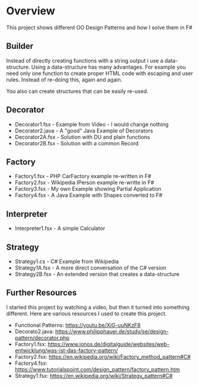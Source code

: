 # Overview

This project shows different OO Design Patterns and how I solve them
in F#

## Builder

Instead of directly creating functions with a string output i use a data-structure.
Using a data-structure has many advantages. For example you need only one
function to create proper HTML code with escaping and user rules. Instead of
re-doing this, again and again.

You also can create structures that can be easily re-used.

## Decorator

* Decorator1.fsx  - Example from Video - I would change nothing
* Decorator2.java - A "good" Java Example of Decorators
* Decorator2A.fsx - Solution with DU and plain functions
* Decorator2B.fsx - Solution with a common Record

## Factory

* Factory1.fsx - PHP CarFactory example re-written in F#
* Factory2.fsx - Wikipedia IPerson example re-writte in F#
* Factory3.fsx - My own Example showing Partial Application
* Factory4.fsx - A Java Example with Shapes converted to F#

## Interpreter

* Interpreter1.fsx - A simple Calculator

## Strategy

* Strategy1.cs   - C# Example from Wikipedia
* Strategy1A.fsx - A more direct conversation of the C# version
* Strategy2B.fsx - An extended version that creates a data-structure

## Further Resources

I started this project by watching a video, but then it turned into something different.
Here are various resources I used to create this project.

* Functional Patterns: https://youtu.be/XiG-uuNKzF8
* Decorato2.java: https://www.philipphauer.de/study/se/design-pattern/decorator.php
* Factory1.fsx: https://www.ionos.de/digitalguide/websites/web-entwicklung/was-ist-das-factory-pattern/
* Factory2.fsx: https://en.wikipedia.org/wiki/Factory_method_pattern#C#
* Factory4.fsx: https://www.tutorialspoint.com/design_pattern/factory_pattern.htm
* Strategy1.fsx: https://en.wikipedia.org/wiki/Strategy_pattern#C#
